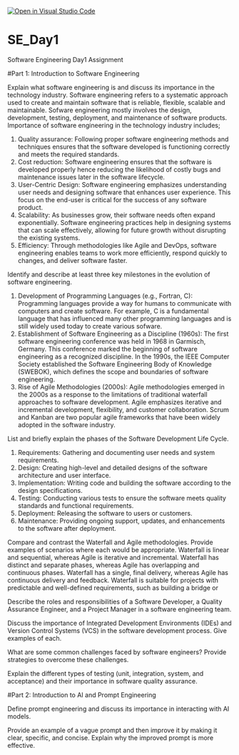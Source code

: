 [![Open in Visual Studio Code](https://classroom.github.com/assets/open-in-vscode-2e0aaae1b6195c2367325f4f02e2d04e9abb55f0b24a779b69b11b9e10269abc.svg)](https://classroom.github.com/online_ide?assignment_repo_id=18383607&assignment_repo_type=AssignmentRepo)
# SE_Day1
Software Engineering Day1 Assignment

#Part 1: Introduction to Software Engineering

Explain what software engineering is and discuss its importance in the technology industry.
Software engineering refers to a systematic approach used to create and maintain software that is reliable, flexible, scalable and maintainable. Sofware engineering mostly involves the design, development, testing, deployment, and maintenance of software products.
Importance of software engineering in the technology industry includes;
1. Quality assurance: Following proper software engineering methods and techniques ensures that the software developed is functioning correctly and meets the required standards.
2. Cost reduction: Software engineering ensures that the software is developed properly hence reducing the likelihood of costly bugs and maintenance issues later in the software lifecycle.
3. User-Centric Design: Software engineering emphasizes understanding user needs and designing software that enhances user experience. This focus on the end-user is critical for the success of any software product.
4. Scalability: As businesses grow, their software needs often expand exponentially. Software engineering practices help in designing systems that can scale effectively, allowing for future growth without disrupting the existing systems.
5. Efficiency: Through methodologies like Agile and DevOps, software engineering enables teams to work more efficiently, respond quickly to changes, and deliver software faster. 



Identify and describe at least three key milestones in the evolution of software engineering.
1. Development of Programming Languages (e.g., Fortran, C): Programming languages provide a way for humans to communicate with computers and create software. For example, C is a fundamental language that has influenced many other programming languages and is still widely used today to create various sofware.
2. Establishment of Software Engineering as a Discipline (1960s): The first software engineering conference was held in 1968 in Garmisch, Germany. This conference marked the beginning of software engineering as a recognized discipline. In the 1990s, the IEEE Computer Society established the Software Engineering Body of Knowledge (SWEBOK), which defines the scope and boundaries of software engineering.
3. Rise of Agile Methodologies (2000s): Agile methodologies emerged in the 2000s as a response to the limitations of traditional waterfall approaches to software development. Agile emphasizes iterative and incremental development, flexibility, and customer collaboration. Scrum and Kanban are two popular agile frameworks that have been widely adopted in the software industry.

List and briefly explain the phases of the Software Development Life Cycle.
1. Requirements: Gathering and documenting user needs and system requirements.
2. Design: Creating high-level and detailed designs of the software architecture and user interface.
3. Implementation: Writing code and building the software according to the design specifications.
4. Testing: Conducting various tests to ensure the software meets quality standards and functional requirements.
5. Deployment: Releasing the software to users or customers.
6. Maintenance: Providing ongoing support, updates, and enhancements to the software after deployment.


Compare and contrast the Waterfall and Agile methodologies. Provide examples of scenarios where each would be appropriate.
Waterfall is linear and sequential, whereas Agile is iterative and incremental.
Waterfall has distinct and separate phases, whereas Agile has overlapping and continuous phases.
Waterfall has a single, final delivery, whereas Agile has continuous delivery and feedback.
Waterfall is suitable for projects with predictable and well-defined requirements, such as building a bridge or

Describe the roles and responsibilities of a Software Developer, a Quality Assurance Engineer, and a Project Manager in a software engineering team.


Discuss the importance of Integrated Development Environments (IDEs) and Version Control Systems (VCS) in the software development process. Give examples of each.


What are some common challenges faced by software engineers? Provide strategies to overcome these challenges.


Explain the different types of testing (unit, integration, system, and acceptance) and their importance in software quality assurance.


#Part 2: Introduction to AI and Prompt Engineering


Define prompt engineering and discuss its importance in interacting with AI models.


Provide an example of a vague prompt and then improve it by making it clear, specific, and concise. Explain why the improved prompt is more effective.
